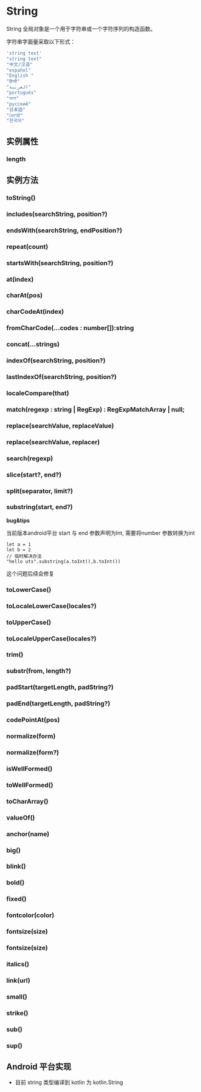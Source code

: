 # String

String 全局对象是一个用于字符串或一个字符序列的构造函数。

字符串字面量采取以下形式：

```ts
'string text'
"string text"
"中文/汉语"
"español"
"English "
"हिन्दी"
"العربية"
"português"
"বাংলা"
"русский"
"日本語"
"ਪੰਜਾਬੀ"
"한국어"
```

## 实例属性


### length

<!-- UTSJSON.String.length.description -->

<!-- UTSJSON.String.length.param -->

<!-- UTSJSON.String.length.returnValue -->

<!-- UTSJSON.String.length.test -->

<!-- UTSJSON.String.length.compatibility -->


## 实例方法


### toString()

<!-- UTSJSON.String.toString.description -->

<!-- UTSJSON.String.toString.param -->

<!-- UTSJSON.String.toString.returnValue -->

<!-- UTSJSON.String.toString.test -->

<!-- UTSJSON.String.toString.compatibility -->

<!-- UTSJSON.String.toString.tutorial -->

### includes(searchString, position?)

<!-- UTSJSON.String.includes.description -->

<!-- UTSJSON.String.includes.param -->

<!-- UTSJSON.String.includes.returnValue -->

<!-- UTSJSON.String.includes.test -->

<!-- UTSJSON.String.includes.compatibility -->

### endsWith(searchString, endPosition?)

<!-- UTSJSON.String.endsWith.description -->

<!-- UTSJSON.String.endsWith.param -->

<!-- UTSJSON.String.endsWith.returnValue -->

<!-- UTSJSON.String.endsWith.test -->

<!-- UTSJSON.String.endsWith.compatibility -->

### repeat(count)

<!-- UTSJSON.String.repeat.description -->

<!-- UTSJSON.String.repeat.param -->

<!-- UTSJSON.String.repeat.returnValue -->

<!-- UTSJSON.String.repeat.test -->

<!-- UTSJSON.String.repeat.compatibility -->

### startsWith(searchString, position?)

<!-- UTSJSON.String.startsWith.description -->

<!-- UTSJSON.String.startsWith.param -->

<!-- UTSJSON.String.startsWith.returnValue -->

<!-- UTSJSON.String.startsWith.test -->

<!-- UTSJSON.String.startsWith.compatibility -->

### at(index)

<!-- UTSJSON.String.at.description -->

<!-- UTSJSON.String.at.param -->

<!-- UTSJSON.String.at.returnValue -->

<!-- UTSJSON.String.at.test -->

<!-- UTSJSON.String.at.compatibility -->

### charAt(pos)

<!-- UTSJSON.String.charAt.description -->

<!-- UTSJSON.String.charAt.param -->

<!-- UTSJSON.String.charAt.returnValue -->

<!-- UTSJSON.String.charAt.test -->

<!-- UTSJSON.String.charAt.compatibility -->

### charCodeAt(index)

<!-- UTSJSON.String.charCodeAt.description -->

<!-- UTSJSON.String.charCodeAt.param -->

<!-- UTSJSON.String.charCodeAt.returnValue -->

<!-- UTSJSON.String.charCodeAt.test -->

<!-- UTSJSON.String.charCodeAt.compatibility -->

### fromCharCode(...codes : number[]):string

<!-- UTSJSON.String.fromCharCode.description -->

<!-- UTSJSON.String.fromCharCode.param -->

<!-- UTSJSON.String.fromCharCode.returnValue -->

<!-- UTSJSON.String.fromCharCode.test -->

<!-- UTSJSON.String.fromCharCode.compatibility -->


### concat(...strings)

<!-- UTSJSON.String.concat.description -->

<!-- UTSJSON.String.concat.param -->

<!-- UTSJSON.String.concat.returnValue -->

<!-- UTSJSON.String.concat.test -->

<!-- UTSJSON.String.concat.compatibility -->

### indexOf(searchString, position?)

<!-- UTSJSON.String.indexOf.description -->

<!-- UTSJSON.String.indexOf.param -->

<!-- UTSJSON.String.indexOf.returnValue -->

<!-- UTSJSON.String.indexOf.test -->

<!-- UTSJSON.String.indexOf.compatibility -->

### lastIndexOf(searchString, position?)

<!-- UTSJSON.String.lastIndexOf.description -->

<!-- UTSJSON.String.lastIndexOf.param -->

<!-- UTSJSON.String.lastIndexOf.returnValue -->

<!-- UTSJSON.String.lastIndexOf.test -->

<!-- UTSJSON.String.lastIndexOf.compatibility -->

### localeCompare(that)

<!-- UTSJSON.String.localeCompare.description -->

<!-- UTSJSON.String.localeCompare.param -->

<!-- UTSJSON.String.localeCompare.returnValue -->

<!-- UTSJSON.String.localeCompare.test -->

<!-- UTSJSON.String.localeCompare.compatibility -->

<!-- UTSJSON.String.localeCompare.tutorial -->

### match(regexp : string | RegExp) : RegExpMatchArray | null;

<!-- UTSJSON.String.match.description -->

<!-- UTSJSON.String.match.param -->

<!-- UTSJSON.String.match.returnValue -->

<!-- UTSJSON.String.match.test -->

<!-- UTSJSON.String.match.compatibility -->

### replace(searchValue, replaceValue)

<!-- UTSJSON.String.replace.description -->

<!-- UTSJSON.String.replace.param -->

<!-- UTSJSON.String.replace.returnValue -->

<!-- UTSJSON.String.replace.test -->

<!-- UTSJSON.String.replace.compatibility -->

### replace(searchValue, replacer)

<!-- UTSJSON.String.replace_1.description -->

<!-- UTSJSON.String.replace_1.param -->

<!-- UTSJSON.String.replace_1.returnValue -->

<!-- UTSJSON.String.replace_1.test -->

<!-- UTSJSON.String.replace_1.compatibility -->


### search(regexp)

<!-- UTSJSON.String.search.description -->

<!-- UTSJSON.String.search.param -->

<!-- UTSJSON.String.search.returnValue -->

<!-- UTSJSON.String.search.test -->

<!-- UTSJSON.String.search.compatibility -->

### slice(start?, end?)

<!-- UTSJSON.String.slice.description -->

<!-- UTSJSON.String.slice.param -->

<!-- UTSJSON.String.slice.returnValue -->

<!-- UTSJSON.String.slice.test -->

<!-- UTSJSON.String.slice.compatibility -->

### split(separator, limit?)

<!-- UTSJSON.String.split.description -->

<!-- UTSJSON.String.split.param -->

<!-- UTSJSON.String.split.returnValue -->

<!-- UTSJSON.String.split.test -->

<!-- UTSJSON.String.split.compatibility -->

### substring(start, end?)

<!-- UTSJSON.String.substring.description -->

<!-- UTSJSON.String.substring.param -->

<!-- UTSJSON.String.substring.returnValue -->

<!-- UTSJSON.String.substring.compatibility -->


**bug&tips**

当前版本android平台 start 与 end 参数声明为Int, 需要将number 参数转换为int

```uts
let a = 1
let b = 2
// 临时解决办法
"hello uts".substring(a.toInt(),b.toInt())
```

这个问题后续会修复


### toLowerCase()

<!-- UTSJSON.String.toLowerCase.description -->

<!-- UTSJSON.String.toLowerCase.param -->

<!-- UTSJSON.String.toLowerCase.returnValue -->

<!-- UTSJSON.String.toLowerCase.test -->

<!-- UTSJSON.String.toLowerCase.compatibility -->

### toLocaleLowerCase(locales?)

<!-- UTSJSON.String.toLocaleLowerCase.description -->

<!-- UTSJSON.String.toLocaleLowerCase.param -->

<!-- UTSJSON.String.toLocaleLowerCase.returnValue -->

<!-- UTSJSON.String.toLocaleLowerCase.test -->

<!-- UTSJSON.String.toLocaleLowerCase.compatibility -->

<!-- UTSJSON.String.toLocaleLowerCase.tutorial -->

### toUpperCase()

<!-- UTSJSON.String.toUpperCase.description -->

<!-- UTSJSON.String.toUpperCase.param -->

<!-- UTSJSON.String.toUpperCase.returnValue -->

<!-- UTSJSON.String.toUpperCase.test -->

<!-- UTSJSON.String.toUpperCase.compatibility -->

### toLocaleUpperCase(locales?)

<!-- UTSJSON.String.toLocaleUpperCase.description -->

<!-- UTSJSON.String.toLocaleUpperCase.param -->

<!-- UTSJSON.String.toLocaleUpperCase.returnValue -->

<!-- UTSJSON.String.toLocaleUpperCase.test -->

<!-- UTSJSON.String.toLocaleUpperCase.compatibility -->

<!-- UTSJSON.String.toLocaleUpperCase.tutorial -->

### trim()

<!-- UTSJSON.String.trim.description -->

<!-- UTSJSON.String.trim.param -->

<!-- UTSJSON.String.trim.returnValue -->

<!-- UTSJSON.String.trim.test -->

<!-- UTSJSON.String.trim.compatibility -->

### substr(from, length?)

<!-- UTSJSON.String.substr.description -->

<!-- UTSJSON.String.substr.param -->

<!-- UTSJSON.String.substr.returnValue -->

<!-- UTSJSON.String.substr.test -->

<!-- UTSJSON.String.substr.compatibility -->

<!-- UTSJSON.String.substr.tutorial -->

### padStart(targetLength, padString?)

<!-- UTSJSON.String.padStart.description -->

<!-- UTSJSON.String.padStart.param -->

<!-- UTSJSON.String.padStart.returnValue -->

<!-- UTSJSON.String.padStart.test -->

<!-- UTSJSON.String.padStart.compatibility -->


### padEnd(targetLength, padString?)

<!-- UTSJSON.String.padEnd.description -->

<!-- UTSJSON.String.padEnd.param -->

<!-- UTSJSON.String.padEnd.returnValue -->

<!-- UTSJSON.String.padEnd.test -->

<!-- UTSJSON.String.padEnd.compatibility -->


### codePointAt(pos)

<!-- UTSJSON.String.codePointAt.description -->

<!-- UTSJSON.String.codePointAt.param -->

<!-- UTSJSON.String.codePointAt.returnValue -->

<!-- UTSJSON.String.codePointAt.test -->

<!-- UTSJSON.String.codePointAt.compatibility -->

<!-- UTSJSON.String.codePointAt.tutorial -->

### normalize(form)

<!-- UTSJSON.String.normalize.description -->

<!-- UTSJSON.String.normalize.param -->

<!-- UTSJSON.String.normalize.returnValue -->

<!-- UTSJSON.String.normalize.test -->

<!-- UTSJSON.String.normalize.compatibility -->

<!-- UTSJSON.String.normalize.tutorial -->

### normalize(form?)

<!-- UTSJSON.String.normalize_1.description -->

<!-- UTSJSON.String.normalize_1.param -->

<!-- UTSJSON.String.normalize_1.returnValue -->

<!-- UTSJSON.String.normalize_1.test -->

<!-- UTSJSON.String.normalize_1.compatibility -->

<!-- UTSJSON.String.normalize_1.tutorial -->

### isWellFormed()

<!-- UTSJSON.String.isWellFormed.description -->

<!-- UTSJSON.String.isWellFormed.param -->

<!-- UTSJSON.String.isWellFormed.returnValue -->

<!-- UTSJSON.String.isWellFormed.test -->

<!-- UTSJSON.String.isWellFormed.compatibility -->

### toWellFormed()

<!-- UTSJSON.String.toWellFormed.description -->

<!-- UTSJSON.String.toWellFormed.param -->

<!-- UTSJSON.String.toWellFormed.returnValue -->

<!-- UTSJSON.String.toWellFormed.test -->

<!-- UTSJSON.String.toWellFormed.compatibility -->

### toCharArray()

<!-- UTSJSON.String.toCharArray.description -->

<!-- UTSJSON.String.toCharArray.param -->

<!-- UTSJSON.String.toCharArray.returnValue -->

<!-- UTSJSON.String.toCharArray.test -->

<!-- UTSJSON.String.toCharArray.compatibility -->

<!-- UTSJSON.String.toCharArray.tutorial -->

### valueOf()

<!-- UTSJSON.String.valueOf.description -->

<!-- UTSJSON.String.valueOf.param -->

<!-- UTSJSON.String.valueOf.returnValue -->

<!-- UTSJSON.String.valueOf.test -->

<!-- UTSJSON.String.valueOf.compatibility -->

<!-- UTSJSON.String.valueOf.tutorial -->

### anchor(name)

<!-- UTSJSON.String.anchor.description -->

<!-- UTSJSON.String.anchor.param -->

<!-- UTSJSON.String.anchor.returnValue -->

<!-- UTSJSON.String.anchor.test -->

<!-- UTSJSON.String.anchor.compatibility -->

<!-- UTSJSON.String.anchor.tutorial -->

### big()

<!-- UTSJSON.String.big.description -->

<!-- UTSJSON.String.big.param -->

<!-- UTSJSON.String.big.returnValue -->

<!-- UTSJSON.String.big.test -->

<!-- UTSJSON.String.big.compatibility -->

<!-- UTSJSON.String.big.tutorial -->

### blink()

<!-- UTSJSON.String.blink.description -->

<!-- UTSJSON.String.blink.param -->

<!-- UTSJSON.String.blink.returnValue -->

<!-- UTSJSON.String.blink.test -->

<!-- UTSJSON.String.blink.compatibility -->

<!-- UTSJSON.String.blink.tutorial -->

### bold()

<!-- UTSJSON.String.bold.description -->

<!-- UTSJSON.String.bold.param -->

<!-- UTSJSON.String.bold.returnValue -->

<!-- UTSJSON.String.bold.test -->

<!-- UTSJSON.String.bold.compatibility -->

<!-- UTSJSON.String.bold.tutorial -->

### fixed()

<!-- UTSJSON.String.fixed.description -->

<!-- UTSJSON.String.fixed.param -->

<!-- UTSJSON.String.fixed.returnValue -->

<!-- UTSJSON.String.fixed.test -->

<!-- UTSJSON.String.fixed.compatibility -->

<!-- UTSJSON.String.fixed.tutorial -->

### fontcolor(color)

<!-- UTSJSON.String.fontcolor.description -->

<!-- UTSJSON.String.fontcolor.param -->

<!-- UTSJSON.String.fontcolor.returnValue -->

<!-- UTSJSON.String.fontcolor.test -->

<!-- UTSJSON.String.fontcolor.compatibility -->

<!-- UTSJSON.String.fontcolor.tutorial -->

### fontsize(size)

<!-- UTSJSON.String.fontsize.description -->

<!-- UTSJSON.String.fontsize.param -->

<!-- UTSJSON.String.fontsize.returnValue -->

<!-- UTSJSON.String.fontsize.test -->

<!-- UTSJSON.String.fontsize.compatibility -->

<!-- UTSJSON.String.fontsize.tutorial -->

### fontsize(size)

<!-- UTSJSON.String.fontsize_1.description -->

<!-- UTSJSON.String.fontsize_1.param -->

<!-- UTSJSON.String.fontsize_1.returnValue -->

<!-- UTSJSON.String.fontsize_1.test -->

<!-- UTSJSON.String.fontsize_1.compatibility -->

<!-- UTSJSON.String.fontsize_1.tutorial -->

### italics()

<!-- UTSJSON.String.italics.description -->

<!-- UTSJSON.String.italics.param -->

<!-- UTSJSON.String.italics.returnValue -->

<!-- UTSJSON.String.italics.test -->

<!-- UTSJSON.String.italics.compatibility -->

<!-- UTSJSON.String.italics.tutorial -->

### link(url)

<!-- UTSJSON.String.link.description -->

<!-- UTSJSON.String.link.param -->

<!-- UTSJSON.String.link.returnValue -->

<!-- UTSJSON.String.link.test -->

<!-- UTSJSON.String.link.compatibility -->

<!-- UTSJSON.String.link.tutorial -->

### small()

<!-- UTSJSON.String.small.description -->

<!-- UTSJSON.String.small.param -->

<!-- UTSJSON.String.small.returnValue -->

<!-- UTSJSON.String.small.test -->

<!-- UTSJSON.String.small.compatibility -->

<!-- UTSJSON.String.small.tutorial -->

### strike()

<!-- UTSJSON.String.strike.description -->

<!-- UTSJSON.String.strike.param -->

<!-- UTSJSON.String.strike.returnValue -->

<!-- UTSJSON.String.strike.test -->

<!-- UTSJSON.String.strike.compatibility -->

<!-- UTSJSON.String.strike.tutorial -->

### sub()

<!-- UTSJSON.String.sub.description -->

<!-- UTSJSON.String.sub.param -->

<!-- UTSJSON.String.sub.returnValue -->

<!-- UTSJSON.String.sub.test -->

<!-- UTSJSON.String.sub.compatibility -->

<!-- UTSJSON.String.sub.tutorial -->

### sup()

<!-- UTSJSON.String.sup.description -->

<!-- UTSJSON.String.sup.param -->

<!-- UTSJSON.String.sup.returnValue -->

<!-- UTSJSON.String.sup.test -->

<!-- UTSJSON.String.sup.compatibility -->

<!-- UTSJSON.String.sup.tutorial -->


<!-- UTSJSON.String.tutorial -->

## Android 平台实现

* 目前 string 类型编译到 kotlin 为 kotlin.String
